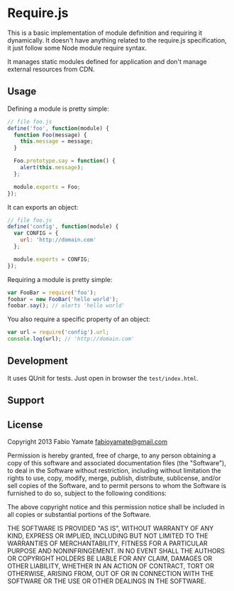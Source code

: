 # Require.js

This is a basic implementation of module definition and requiring it dynamically. It doesn't have
anything related to the require.js specification, it just follow some Node module require syntax.

It manages static modules defined for application and don't manage external resources from CDN.

## Usage

Defining a module is pretty simple:

```javascript
// file foo.js
define('foo', function(module) {
  function Foo(message) {
    this.message = message;
  }

  Foo.prototype.say = function() {
    alert(this.message);
  };

  module.exports = Foo;
});
```

It can exports an object:

```javascript
// file foo.js
define('config', function(module) {
  var CONFIG = {
    url: 'http://domain.com'
  };

  module.exports = CONFIG;
});
```

Requiring a module is pretty simple:

```javascript
var FooBar = require('foo');
foobar = new FooBar('hello world');
foobar.say(); // alerts 'hello world'
```

You also require a specific property of an object:

```javascript
var url = require('config').url;
console.log(url); // 'http://domain.com'
```

## Development

It uses QUnit for tests. Just open in browser the `test/index.html`.

## Support

## License

Copyright 2013 Fabio Yamate <fabioyamate@gmail.com>

Permission is hereby granted, free of charge, to any person obtaining
a copy of this software and associated documentation files (the
"Software"), to deal in the Software without restriction, including
without limitation the rights to use, copy, modify, merge, publish,
distribute, sublicense, and/or sell copies of the Software, and to
permit persons to whom the Software is furnished to do so, subject to
the following conditions:

The above copyright notice and this permission notice shall be
included in all copies or substantial portions of the Software.

THE SOFTWARE IS PROVIDED "AS IS", WITHOUT WARRANTY OF ANY KIND,
EXPRESS OR IMPLIED, INCLUDING BUT NOT LIMITED TO THE WARRANTIES OF
MERCHANTABILITY, FITNESS FOR A PARTICULAR PURPOSE AND
NONINFRINGEMENT. IN NO EVENT SHALL THE AUTHORS OR COPYRIGHT HOLDERS BE
LIABLE FOR ANY CLAIM, DAMAGES OR OTHER LIABILITY, WHETHER IN AN ACTION
OF CONTRACT, TORT OR OTHERWISE, ARISING FROM, OUT OF OR IN CONNECTION
WITH THE SOFTWARE OR THE USE OR OTHER DEALINGS IN THE SOFTWARE.

